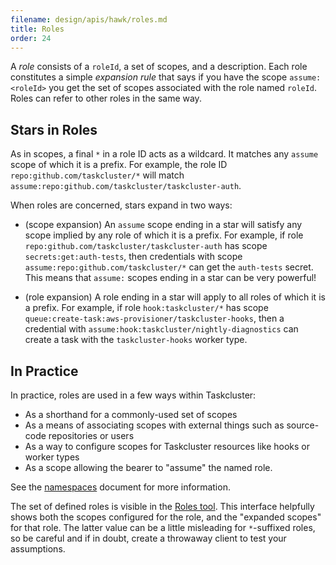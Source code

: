 ```yaml
---
filename: design/apis/hawk/roles.md
title: Roles
order: 24
---
```


A _role_ consists of a `roleId`, a set of scopes, and a description. Each role
constitutes a simple _expansion rule_ that says if you have the scope
`assume:<roleId>` you get the set of scopes associated with the role named
`roleId`. Roles can refer to other roles in the same way.


## Stars in Roles

As in scopes, a final `*` in a role ID acts as a wildcard. It matches any
`assume` scope of which it is a prefix. For example, the role ID
`repo:github.com/taskcluster/*` will match
`assume:repo:github.com/taskcluster/taskcluster-auth`.

When roles are concerned, stars expand in two ways:

 * (scope expansion) An `assume` scope ending in a star will satisfy any scope
   implied by any role of which it is a prefix. For example, if role
   `repo:github.com/taskcluster/taskcluster-auth` has scope
   `secrets:get:auth-tests`, then credentials with scope
   `assume:repo:github.com/taskcluster/*` can get the `auth-tests` secret.
   This means that `assume:` scopes ending in a star can be very powerful!

 * (role expansion) A role ending in a star will apply to all roles of which it
   is a prefix. For example, if role `hook:taskcluster/*` has scope
   `queue:create-task:aws-provisioner/taskcluster-hooks`, then a credential
   with `assume:hook:taskcluster/nightly-diagnostics` can create a task with
   the `taskcluster-hooks` worker type.

## In Practice

In practice, roles are used in a few ways within Taskcluster:

 * As a shorthand for a commonly-used set of scopes
 * As a means of associating scopes with external things such as source-code repositories or users
 * As a way to configure scopes for Taskcluster resources like hooks or worker types
 * As a scope allowing the bearer to "assume" the named role.

See the [namespaces](/manual/design/namespaces) document for more information.

The set of defined roles is visible in the [Roles
tool](http://tools.taskcluster.net/auth/roles/). This interface helpfully
shows both the scopes configured for the role, and the "expanded scopes" for
that role. The latter value can be a little misleading for `*`-suffixed
roles, so be careful and if in doubt, create a throwaway client to test your
assumptions.